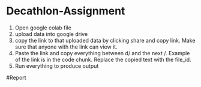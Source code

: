 # Decathlon-Assignment
1. Open google colab file
2. upload data into google drive
3. copy the link to that uploaded data by clicking share and copy link. Make sure that anyone with the link can view it.
4. Paste the link and copy everything between d/ and the next /. Example of the link is in the code chunk. Replace the copied text with the file_id.
5. Run everything to produce output

#Report
